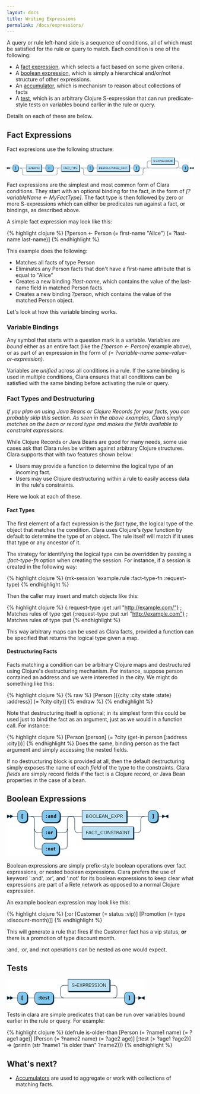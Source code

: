 ```yaml
---
layout: docs
title: Writing Expressions
permalink: /docs/expressions/
---
```


A query or rule left-hand side is a sequence of conditions, all of which must be satisfied for the rule or query to match. Each condition is one of the following:

* A [fact expression](#fact-expressions), which selects a fact based on some given criteria.
* A [boolean expression](#boolean-expressions), which is simply a hierarchical and/or/not structure of other expressions.
* An [accumulator](/docs/accumulators/), which is mechanism to reason about collections of facts
* A [test](#tests), which is an arbitrary Clojure S-expression that can run predicate-style tests on variables bound earlier in the rule or query.

Details on each of these are below.

## Fact Expressions
Fact expresions use the following structure:

![fact expression](/img/diagram/FACT_CONSTRAINT.png)

Fact expressions are the simplest and most common form of Clara conditions. They start with an optional binding for the fact, in the form of _[?variableName <- MyFactType]_. The fact type is then followed by zero or more S-expressions which can either be predicates run against a fact, or bindings, as described above.

A simple fact expression may look like this:

{% highlight clojure %}
[?person <- Person (= first-name "Alice") (= ?last-name last-name)]
{% endhighlight %}

This example does the following:

* Matches all facts of type Person
* Eliminates any Person facts that don't have a first-name attribute that is equal to "Alice"
* Creates a new binding _?last-name_, which contains the value of the last-name field in matched Person facts.
* Creates a new binding _?person_, which contains the value of the matched Person object.

Let's look at how this variable binding works.

### Variable Bindings
Any symbol that starts with a question mark is a variable. Variables are _bound_ either as an entire fact (like the _[?person <- Person]_ example above), or as part of an expression in the form of _(= ?variable-name some-value-or-expression)_.

Variables are _unified_ across all conditions in a rule. If the same binding is used in multiple conditions, Clara ensures that all conditions can be satisfied with the same binding before activating the rule or query.

### Fact Types and Destructuring
_If you plan on using Java Beans or Clojure Records for your facts, you can probably skip this section. As seen in the above examples, Clara simply matches on the bean or record type and makes the fields available to constraint expressions._

While Clojure Records or Java Beans are good for many needs, some use cases ask that Clara rules be written against arbitrary Clojure structures. Clara supports that with two features shown below:

* Users may provide a function to determine the logical type of an incoming fact.
* Users may use Clojure destructuring within a rule to easily access data in the rule's constraints.

Here we look at each of these.

#### Fact Types
The first element of a fact expression is the _fact type_, the logical type of the object that matches the condition. Clara uses Clojure's _type_ function by default to determine the type of an object. The rule itself will match if it uses that type or any ancestor of it.

The strategy for identifying the logical type can be overridden by passing a _:fact-type-fn_ option when creating the session. For instance, if a session is created in the following way:

{% highlight clojure %}
(mk-session 'example.rule :fact-type-fn :request-type)
{% endhighlight %}

Then the caller may insert and match objects like this:

{% highlight clojure %}
{:request-type :get :url "http://example.com/"} ; Matches rules of type :get
{:request-type :put :url "http://example.com"} ; Matches rules of type :put
{% endhighlight %}

This way arbitrary maps can be used as Clara facts, provided a function can be specified that returns the logical type given a map.

#### Destructuring Facts
Facts matching a condition can be arbitrary Clojure maps and destructured using Clojure's destructuring mechanism. For instance, suppose person contained an address and we were interested in the city. We might do something like this:

{% highlight clojure %}
{% raw %}
[Person [{{city :city state :state} :address}] (= ?city city)]
{% endraw %}
{% endhighlight %}

Note that destructuring itself is optional; in its simplest form this could be used just to bind the fact as an argument, just as we would in a function call. For instance:

{% highlight clojure %}
[Person [person] (= ?city (get-in person [:address :city]))]
{% endhighlight %}
Does the same, binding person as the fact argument and simply accessing the nested fields.

If no destructuring block is provided at all, then the default destructuring simply exposes the name of each _field_ of the type to the constraints. Clara _fields_ are simply record fields if the fact is a Clojure record, or Java Bean properties in the case of a bean.

## Boolean Expressions
![boolean expression](/img/diagram/BOOLEAN_EXPR.png)

Boolean expressions are simply prefix-style boolean operations over fact expressions, or nested boolean expressions. Clara prefers the use of keyword ':and', :or', and ':not' for its boolean expressions to keep clear what expressions are part of a Rete network as opposed to a normal Clojure expression.

An example boolean expression may look like this:

{% highlight clojure %}
[:or [Customer (= status :vip)]
     [Promotion (= type :discount-month)]]
{% endhighlight %}

This will generate a rule that fires if the Customer fact has a vip status, **or** there is a promotion of type discount month.

:and, :or, and :not operations can be nested as one would expect.

## Tests
![test expression](/img/diagram/TEST_EXPR.png)

Tests in clara are simple predicates that can be run over variables bound earlier in the rule or query. For example:

{% highlight clojure %}
(defrule is-older-than
   [Person (= ?name1 name) (= ?age1 age)]
   [Person (= ?name2 name) (= ?age2 age)]
   [:test (> ?age1 ?age2)]
   =>
   (println (str ?name1 "is older than" ?name2)))
{% endhighlight %}

## What's next?
* [Accumulators](/docs/accumulators/) are used to aggregate or work with collections of matching facts.
